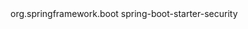 <!-- Add these dependencies to repository-service pom.xml -->
<dependency>
    <groupId>org.springframework.boot</groupId>
    <artifactId>spring-boot-starter-security</artifactId>
</dependency>
